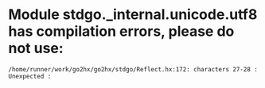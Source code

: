 # Module stdgo._internal.unicode.utf8 has compilation errors, please do not use:
```
/home/runner/work/go2hx/go2hx/stdgo/Reflect.hx:172: characters 27-28 : Unexpected :

```


